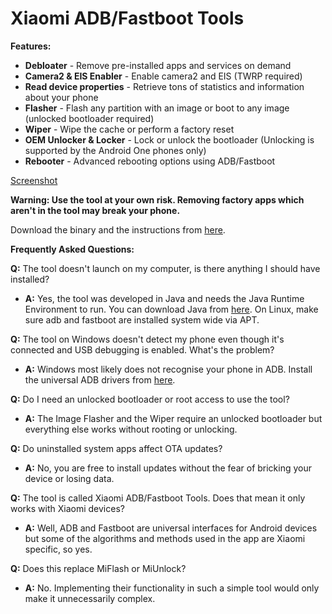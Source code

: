 # Xiaomi ADB/Fastboot Tools

**Features:**

* **Debloater** \- Remove pre-installed apps and services on demand
* **Camera2 & EIS Enabler** \- Enable camera2 and EIS (TWRP required)
* **Read device properties** \- Retrieve tons of statistics and information about your phone
* **Flasher** \- Flash any partition with an image or boot to any image (unlocked bootloader required)
* **Wiper** \- Wipe the cache or perform a factory reset
* **OEM Unlocker & Locker** \- Lock or unlock the bootloader \(Unlocking is supported by the Android One phones only\)
* **Rebooter** \- Advanced rebooting options using ADB/Fastboot

[Screenshot](https://i.imgur.com/F0Pd5l0.png)

**Warning: Use the tool at your own risk. Removing factory apps which aren't in the tool may break your phone.**

Download the binary and the instructions from [here](https://github.com/Saki-EU/XiaomiADBFastbootTools/releases/latest).

**Frequently Asked Questions:**

**Q:** The tool doesn't launch on my computer, is there anything I should have installed?

* **A:** Yes, the tool was developed in Java and needs the Java Runtime Environment to run. You can download Java from [here](https://java.com/en/download/). On Linux, make sure adb and fastboot are installed system wide via APT.

**Q:** The tool on Windows doesn't detect my phone even though it's connected and USB debugging is enabled. What's the problem?

* **A:** Windows most likely does not recognise your phone in ADB. Install the universal ADB drivers from [here](http://dl.adbdriver.com/upload/adbdriver.zip).

**Q:** Do I need an unlocked bootloader or root access to use the tool?

* **A:** The Image Flasher and the Wiper require an unlocked bootloader but everything else works without rooting or unlocking.

**Q:** Do uninstalled system apps affect OTA updates?

* **A:** No, you are free to install updates without the fear of bricking your device or losing data.

**Q:** The tool is called Xiaomi ADB/Fastboot Tools. Does that mean it only works with Xiaomi devices?

* **A:** Well, ADB and Fastboot are universal interfaces for Android devices but some of the algorithms and methods used in the app are Xiaomi specific, so yes.

**Q:** Does this replace MiFlash or MiUnlock?

* **A:** No. Implementing their functionality in such a simple tool would only make it unnecessarily complex.
